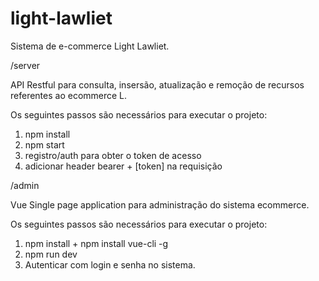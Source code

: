 # light-lawliet
Sistema de e-commerce Light Lawliet.

/server

API Restful para consulta, insersão, atualização e remoção de recursos referentes ao ecommerce L.

Os seguintes passos são necessários para executar o projeto:

1. npm install
2. npm start
3. registro/auth para obter o token de acesso
4. adicionar header bearer + [token] na requisição


/admin

Vue Single page application para administração do sistema ecommerce.

Os seguintes passos são necessários para executar o projeto:

1. npm install + npm install vue-cli -g
2. npm run dev
3. Autenticar com login e senha no sistema.

